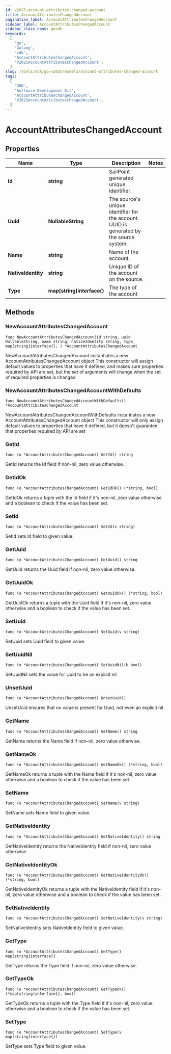 ```yaml
---
id: v2025-account-attributes-changed-account
title: AccountAttributesChangedAccount
pagination_label: AccountAttributesChangedAccount
sidebar_label: AccountAttributesChangedAccount
sidebar_class_name: gosdk
keywords:
  [
    'go',
    'Golang',
    'sdk',
    'AccountAttributesChangedAccount',
    'V2025AccountAttributesChangedAccount',
  ]
slug: /tools/sdk/go/v2025/models/account-attributes-changed-account
tags:
  [
    'SDK',
    'Software Development Kit',
    'AccountAttributesChangedAccount',
    'V2025AccountAttributesChangedAccount',
  ]
---
```


# AccountAttributesChangedAccount

## Properties

| Name | Type | Description | Notes |
| --- | --- | --- | --- |
| **Id** | **string** | SailPoint generated unique identifier. |
| **Uuid** | **NullableString** | The source's unique identifier for the account. UUID is generated by the source system. |
| **Name** | **string** | Name of the account. |
| **NativeIdentity** | **string** | Unique ID of the account on the source. |
| **Type** | **map[string]interface{}** | The type of the account |

## Methods

### NewAccountAttributesChangedAccount

`func NewAccountAttributesChangedAccount(id string, uuid NullableString, name string, nativeIdentity string, type_ map[string]interface{}, ) *AccountAttributesChangedAccount`

NewAccountAttributesChangedAccount instantiates a new AccountAttributesChangedAccount object This constructor will assign default values to properties that have it defined, and makes sure properties required by API are set, but the set of arguments will change when the set of required properties is changed

### NewAccountAttributesChangedAccountWithDefaults

`func NewAccountAttributesChangedAccountWithDefaults() *AccountAttributesChangedAccount`

NewAccountAttributesChangedAccountWithDefaults instantiates a new AccountAttributesChangedAccount object This constructor will only assign default values to properties that have it defined, but it doesn't guarantee that properties required by API are set

### GetId

`func (o *AccountAttributesChangedAccount) GetId() string`

GetId returns the Id field if non-nil, zero value otherwise.

### GetIdOk

`func (o *AccountAttributesChangedAccount) GetIdOk() (*string, bool)`

GetIdOk returns a tuple with the Id field if it's non-nil, zero value otherwise and a boolean to check if the value has been set.

### SetId

`func (o *AccountAttributesChangedAccount) SetId(v string)`

SetId sets Id field to given value.

### GetUuid

`func (o *AccountAttributesChangedAccount) GetUuid() string`

GetUuid returns the Uuid field if non-nil, zero value otherwise.

### GetUuidOk

`func (o *AccountAttributesChangedAccount) GetUuidOk() (*string, bool)`

GetUuidOk returns a tuple with the Uuid field if it's non-nil, zero value otherwise and a boolean to check if the value has been set.

### SetUuid

`func (o *AccountAttributesChangedAccount) SetUuid(v string)`

SetUuid sets Uuid field to given value.

### SetUuidNil

`func (o *AccountAttributesChangedAccount) SetUuidNil(b bool)`

SetUuidNil sets the value for Uuid to be an explicit nil

### UnsetUuid

`func (o *AccountAttributesChangedAccount) UnsetUuid()`

UnsetUuid ensures that no value is present for Uuid, not even an explicit nil

### GetName

`func (o *AccountAttributesChangedAccount) GetName() string`

GetName returns the Name field if non-nil, zero value otherwise.

### GetNameOk

`func (o *AccountAttributesChangedAccount) GetNameOk() (*string, bool)`

GetNameOk returns a tuple with the Name field if it's non-nil, zero value otherwise and a boolean to check if the value has been set.

### SetName

`func (o *AccountAttributesChangedAccount) SetName(v string)`

SetName sets Name field to given value.

### GetNativeIdentity

`func (o *AccountAttributesChangedAccount) GetNativeIdentity() string`

GetNativeIdentity returns the NativeIdentity field if non-nil, zero value otherwise.

### GetNativeIdentityOk

`func (o *AccountAttributesChangedAccount) GetNativeIdentityOk() (*string, bool)`

GetNativeIdentityOk returns a tuple with the NativeIdentity field if it's non-nil, zero value otherwise and a boolean to check if the value has been set.

### SetNativeIdentity

`func (o *AccountAttributesChangedAccount) SetNativeIdentity(v string)`

SetNativeIdentity sets NativeIdentity field to given value.

### GetType

`func (o *AccountAttributesChangedAccount) GetType() map[string]interface{}`

GetType returns the Type field if non-nil, zero value otherwise.

### GetTypeOk

`func (o *AccountAttributesChangedAccount) GetTypeOk() (*map[string]interface{}, bool)`

GetTypeOk returns a tuple with the Type field if it's non-nil, zero value otherwise and a boolean to check if the value has been set.

### SetType

`func (o *AccountAttributesChangedAccount) SetType(v map[string]interface{})`

SetType sets Type field to given value.

